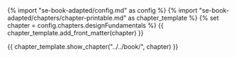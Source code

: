 <frontmatter>
{% import "se-book-adapted/config.md" as config %}
{% import "se-book-adapted/chapters/chapter-printable.md" as chapter_template %}
{% set chapter = config.chapters.designFundamentals %}
{{ chapter_template.add_front_matter(chapter) }}
</frontmatter>

{{ chapter_template.show_chapter("../../book/", chapter) }}
